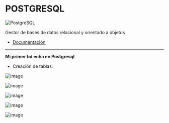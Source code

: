 # __POSTGRESQL__  

![PostgreSQL](https://user-images.githubusercontent.com/99162884/168939784-9b950068-120b-43f0-b1f9-e83ec0aaa993.png)
 
 Gestor de bases de datos relacional y orientado a objetos

- [Documentación](https://www.postgresql.org/docs/)


---


__Mi primer bd echa en Postgresql__


- Creación de tablas:

![image](https://user-images.githubusercontent.com/99162884/168023370-21ecfb87-e793-4a21-95e5-8ea4fb04eb6a.png)


![image](https://user-images.githubusercontent.com/99162884/168023673-22e49b28-321d-43b8-9d9f-8a948cd8d09f.png)


![image](https://user-images.githubusercontent.com/99162884/168024085-9edffa0e-b240-4f0b-9e84-7150429c4a02.png)


![image](https://user-images.githubusercontent.com/99162884/168024132-9028f286-4b6e-48b5-8a40-9e9fbbe57ebf.png)


![image](https://user-images.githubusercontent.com/99162884/168024286-4862db60-e764-4466-9060-22072dd25972.png)
